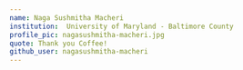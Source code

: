 ```yaml
---
name: Naga Sushmitha Macheri
institution:  University of Maryland - Baltimore County
profile_pic: nagasushmitha-macheri.jpg
quote: Thank you Coffee!
github_user: nagasushmitha-macheri
---
```

